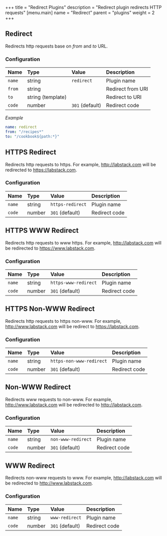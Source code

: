 +++
title = "Redirect Plugins"
description = "Redirect plugin redirects HTTP requests"
[menu.main]
  name = "Redirect"
  parent = "plugins"
  weight = 2
+++

## Redirect

Redirects http requests base on *from* and *to* URL.

### Configuration

Name | Type | Value | Description
:--- | :--- | :--- | :----------
`name` | string | `redirect` | Plugin name
`from` | string | | Redirect from URI
`to` | string (template) | | Redirect to URI
`code` | number | `301` (default) | Redirect code

*Example*

```yaml
name: redirect
from: "/recipes*"
to: "/cookbook${path:*}"
```

## HTTPS Redirect

Redirects http requests to https. For example, http://labstack.com will be redirected
to https://labstack.com.

### Configuration

Name | Type | Value | Description
:--- | :--- | :--- | :----------
`name` | string | `https-redirect` | Plugin name
`code` | number | `301` (default) | Redirect code

## HTTPS WWW Redirect

Redirects http requests to www https. For example, http://labstack.com will be redirected to https://www.labstack.com.

### Configuration

Name | Type | Value | Description
:--- | :--- | :--- | :----------
`name` | string | `https-www-redirect` | Plugin name
`code` | number | `301` (default) | Redirect code

## HTTPS Non-WWW Redirect

Redirects http requests to https non-www. For example, http://www.labstack.com will
be redirect to https://labstack.com.

### Configuration

Name | Type | Value | Description
:--- | :--- | :--- | :----------
`name` | string | `https-non-www-redirect` | Plugin name
`code` | number | `301` (default) | Redirect code

## Non-WWW Redirect

Redirects www requests to non-www. For example, http://www.labstack.com will be
redirected to http://labstack.com.

### Configuration

Name | Type | Value | Description
:--- | :--- | :--- | :----------
`name` | string | `non-www-redirect` | Plugin name
`code` | number | `301` (default) | Redirect code

## WWW Redirect

Redirects non-www requests to www.
For example, http://labstack.com will be redirected to http://www.labstack.com.

### Configuration

Name | Type | Value | Description
:--- | :--- | :--- | :----------
`name` | string | `www-redirect` | Plugin name
`code` | number | `301` (default) | Redirect code
